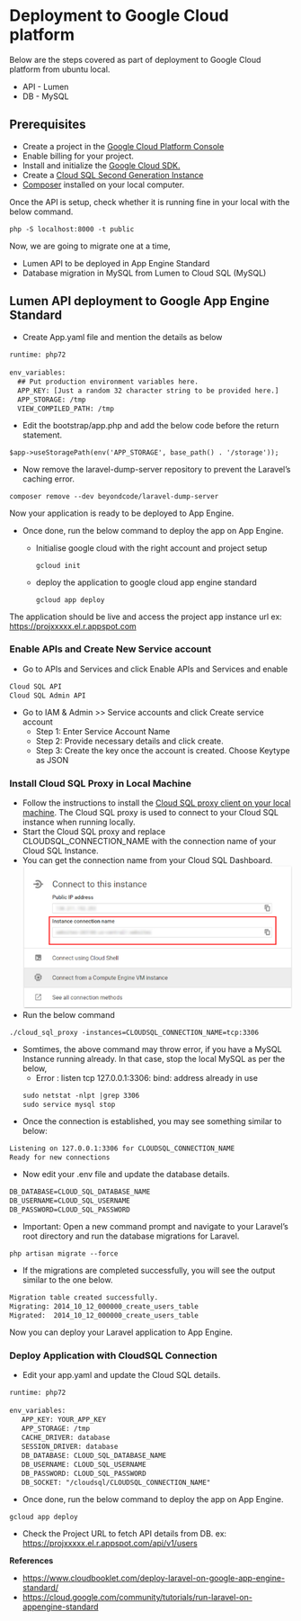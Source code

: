 # Deployment to Google Cloud platform

Below are the steps covered as part of deployment to Google Cloud platform from ubuntu local.
* API - Lumen
* DB - MySQL

## Prerequisites
* Create a project in the [Google Cloud Platform Console](https://console.cloud.google.com/project)
* Enable billing for your project.
* Install and initialize the [Google Cloud SDK.](https://cloud.google.com/sdk/)
* Create a [Cloud SQL Second Generation Instance](https://www.cloudbooklet.com/create-cloud-sql-instance-and-connect-to-vm-instance-in-gcp/#second-generation)
* [Composer](https://getcomposer.org/download/) installed on your local computer.

Once the API is setup, check whether it is running fine in your local with the below command.
```
php -S localhost:8000 -t public
```

Now, we are going to migrate one at a time,
* Lumen API to be deployed in App Engine Standard
* Database migration in MySQL from Lumen to Cloud SQL (MySQL)

## Lumen API deployment to Google App Engine Standard
* Create App.yaml file and mention the details as below
```
runtime: php72

env_variables:
  ## Put production environment variables here.
  APP_KEY: [Just a random 32 character string to be provided here.]
  APP_STORAGE: /tmp
  VIEW_COMPILED_PATH: /tmp
```
* Edit the bootstrap/app.php and add the below code before the return statement.
```
$app->useStoragePath(env('APP_STORAGE', base_path() . '/storage'));
```
* Now remove the laravel-dump-server repository to prevent the Laravel’s caching error.
```
composer remove --dev beyondcode/laravel-dump-server
```
Now your application is ready to be deployed to App Engine.

* Once done, run the below command to deploy the app on App Engine.
  * Initialise google cloud with the right account and project setup
    ```
    gcloud init
    ```
  * deploy the application to google cloud app engine standard

    ```
    gcloud app deploy
    ```

The application should be live and access the project app instance url ex: https://projxxxxx.el.r.appspot.com

### Enable APIs and Create New Service account
* Go to APIs and Services and click Enable APIs and Services and enable 
```
Cloud SQL API 
Cloud SQL Admin API
```
* Go to IAM & Admin >> Service accounts and click Create service account
  * Step 1: Enter Service Account Name
  * Step 2: Provide necessary details and click create.
  * Step 3: Create the key once the account is created. Choose Keytype as JSON
  
### Install Cloud SQL Proxy in Local Machine
* Follow the instructions to install the [Cloud SQL proxy client on your local machine](https://cloud.google.com/sql/docs/mysql/connect-external-app#install). The Cloud SQL proxy is used to connect to your Cloud SQL instance when running locally.
* Start the Cloud SQL proxy and replace CLOUDSQL_CONNECTION_NAME with the connection name of your Cloud SQL Instance.
* You can get the connection name from your Cloud SQL Dashboard.
![Image of Cloud SQL Connection Instance](https://github.com/vicky1408/aktonapi/blob/master/CloudSQL.png)
* Run the below command
```
./cloud_sql_proxy -instances=CLOUDSQL_CONNECTION_NAME=tcp:3306
```
  * Somtimes, the above command may throw error, if you have a MySQL Instance running already. In that case, stop the local MySQL as per the below,
    * Error : listen tcp 127.0.0.1:3306: bind: address already in use
    ```
    sudo netstat -nlpt |grep 3306
    sudo service mysql stop
    ```
* Once the connection is established, you may see something similar to below:
```
Listening on 127.0.0.1:3306 for CLOUDSQL_CONNECTION_NAME
Ready for new connections
```
* Now edit your .env file and update the database details.
```
DB_DATABASE=CLOUD_SQL_DATABASE_NAME
DB_USERNAME=CLOUD_SQL_USERNAME
DB_PASSWORD=CLOUD_SQL_PASSWORD
```
* Important: Open a new command prompt and navigate to your Laravel’s root directory and run the database migrations for Laravel.
```
php artisan migrate --force
```
* If the migrations are completed successfully, you will see the output similar to the one below.
```
Migration table created successfully.
Migrating: 2014_10_12_000000_create_users_table
Migrated:  2014_10_12_000000_create_users_table
```

Now you can deploy your Laravel application to App Engine.

### Deploy Application with CloudSQL Connection
* Edit your app.yaml and update the Cloud SQL details.
```
runtime: php72

env_variables:
   APP_KEY: YOUR_APP_KEY
   APP_STORAGE: /tmp
   CACHE_DRIVER: database
   SESSION_DRIVER: database
   DB_DATABASE: CLOUD_SQL_DATABASE_NAME
   DB_USERNAME: CLOUD_SQL_USERNAME
   DB_PASSWORD: CLOUD_SQL_PASSWORD
   DB_SOCKET: "/cloudsql/CLOUDSQL_CONNECTION_NAME"
```
* Once done, run the below command to deploy the app on App Engine.
```
gcloud app deploy
```
* Check the Project URL to fetch API details from DB. ex: https://projxxxxx.el.r.appspot.com/api/v1/users

**References**
* https://www.cloudbooklet.com/deploy-laravel-on-google-app-engine-standard/
* https://cloud.google.com/community/tutorials/run-laravel-on-appengine-standard
